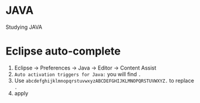 # JAVA
Studying JAVA


# Eclipse auto-complete

1. Eclipse -> Preferences -> Java -> Editor -> Content Assist 
2. `Auto activation triggers for Java:` you will find `.`
3. Use `abcdefghijklmnopqrstuvwxyzABCDEFGHIJKLMNOPQRSTUVWXYZ.` to replace `.`
4. apply
